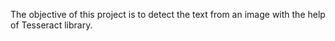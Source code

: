 The objective of this project is to detect the text from an image with the help of Tesseract library.